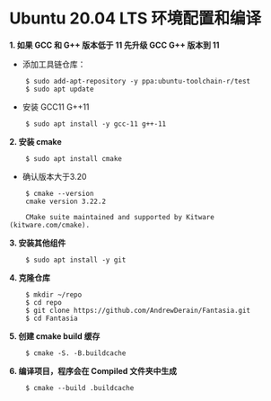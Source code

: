 
# Ubuntu 20.04 LTS 环境配置和编译


**1. 如果 GCC 和 G++ 版本低于 11 先升级 GCC G++ 版本到 11**

- 添加工具链仓库：
```
    $ sudo add-apt-repository -y ppa:ubuntu-toolchain-r/test
    $ sudo apt update
```

- 安装 GCC11 G++11
```
    $ sudo apt install -y gcc-11 g++-11
```

**2. 安装 cmake**
```
    $ sudo apt install cmake
```
- 确认版本大于3.20
```
    $ cmake --version
    cmake version 3.22.2

    CMake suite maintained and supported by Kitware (kitware.com/cmake).
```

**3. 安装其他组件**
```
    $ sudo apt install -y git
```

**4. 克隆仓库**
```
    $ mkdir ~/repo 
    $ cd repo
    $ git clone https://github.com/AndrewDerain/Fantasia.git
    $ cd Fantasia
```

**5. 创建 cmake build 缓存**
```
    $ cmake -S. -B.buildcache
```

**6. 编译项目，程序会在 Compiled 文件夹中生成**
```
    $ cmake --build .buildcache
```
